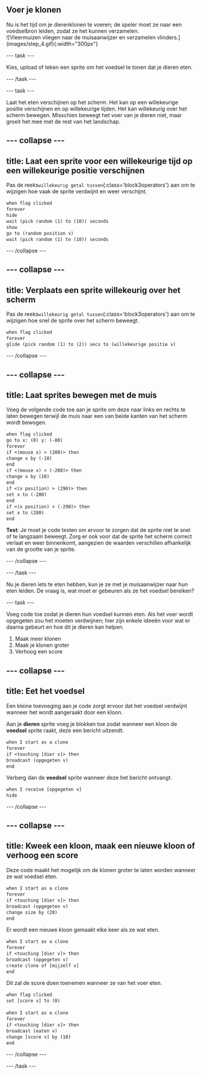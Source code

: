 ## Voer je klonen

<div style="display: flex; flex-wrap: wrap">
<div style="flex-basis: 200px; flex-grow: 1; margin-right: 15px;">
Nu is het tijd om je dierenklonen te voeren; de speler moet ze naar een voedselbron leiden, zodat ze het kunnen verzamelen.
</div>
<div>
![Vleermuizen vliegen naar de muisaanwijzer en verzamelen vlinders.](images/step_4.gif){:width="300px"}
</div>
</div>

--- task ---

Kies, upload of teken een sprite om het voedsel te tonen dat je dieren eten.

--- /task ---

--- task ---

Laat het eten verschijnen op het scherm. Het kan op een willekeurige positie verschijnen en op willekeurige tijden. Het kan willekeurig over het scherm bewegen. Misschien beweegt het voer van je dieren niet, maar groeit het mee met de rest van het landschap.

--- collapse ---
---
title: Laat een sprite voor een willekeurige tijd op een willekeurige positie verschijnen
---

Pas de reeks`willekeurig getal tussen`{:class='block3operators'} aan om te wijzigen hoe vaak de sprite verdwijnt en weer verschijnt.

```blocks3
when flag clicked
forever
hide
wait (pick random (1) to (10)) seconds
show
go to (random position v)
wait (pick random (1) to (10)) seconds
```

--- /collapse ---

--- collapse ---
---
title: Verplaats een sprite willekeurig over het scherm
---

Pas de reeks`willekeurig getal tussen`{:class='block3operators'} aan om te wijzigen hoe snel de sprite over het scherm beweegt.

```blocks3
when flag clicked
forever
glide (pick random (1) to (2)) secs to (willekeurige positie v)
```

--- /collapse ---

--- collapse ---
---
title: Laat sprites bewegen met de muis
---

Voeg de volgende code toe aan je sprite om deze naar links en rechts te laten bewegen terwijl de muis naar een van beide kanten van het scherm wordt bewogen.

```blocks3
when flag clicked
go to x: (0) y: (-80)
forever
if <(mouse x) > (200)> then
change x by (-10)
end
if <(mouse x) < (-200)> then
change x by (10)
end
if <(x position) > (290)> then
set x to (-280)
end
if <(x position) < (-290)> then
set x to (280)
end
```

**Test**: Je moet je code testen om ervoor te zorgen dat de sprite niet te snel of te langzaam beweegt. Zorg er ook voor dat de sprite het scherm correct verlaat en weer binnenkomt, aangezien de waarden verschillen afhankelijk van de grootte van je sprite.

--- /collapse ---

--- /task ---

Nu je dieren iets te eten hebben, kun je ze met je muisaanwijzer naar hun eten leiden. De vraag is, wat moet er gebeuren als ze het voedsel bereiken?

--- task ---

Voeg code toe zodat je dieren hun voedsel kunnen eten. Als het voer wordt opgegeten zou het moeten verdwijnen; hier zijn enkele ideeën voor wat er daarna gebeurt en hoe dit je dieren kan helpen.

1. Maak meer klonen
1. Maak je klonen groter
1. Verhoog een score

--- collapse ---
---
title: Eet het voedsel
---

Een kleine toevoeging aan je code zorgt ervoor dat het voedsel verdwijnt wanneer het wordt aangeraakt door een kloon.

Aan je **dieren** sprite voeg je blokken toe zodat wanneer een kloon de **voedsel** sprite raakt, deze een bericht uitzendt.

```blocks3
when I start as a clone
forever
if <touching [dier v]> then
broadcast (opgegeten v)
end
```

Verberg dan de **voedsel** sprite wanneer deze het bericht ontvangt.

```blocks3
when I receive [opgegeten v]
hide
```

--- /collapse ---

--- collapse ---
---
title: Kweek een kloon, maak een nieuwe kloon of verhoog een score
---

Deze code maakt het mogelijk om de klonen groter te laten worden wanneer ze wat voedsel eten.

```blocks3
when I start as a clone
forever
if <touching [dier v]> then
broadcast (opgegeten v)
change size by (20)
end
```

Er wordt een nieuwe kloon gemaakt elke keer als ze wat eten.

```blocks3
when I start as a clone
forever
if <touching [dier v]> then
broadcast (opgegeten v)
create clone of [mijzelf v]
end
```

Dit zal de score doen toenemen wanneer ze van het voer eten.

```blocks3
when flag clicked
set [score v] to (0)

when I start as a clone
forever
if <touching [dier v]> then
broadcast (eaten v)
change [score v] by (10)
end
```
--- /collapse ---

--- /task ---

